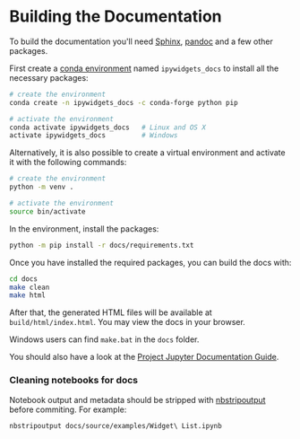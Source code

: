 Building the Documentation
==========================

To build the documentation you'll need [Sphinx](http://www.sphinx-doc.org/), [pandoc](http://pandoc.org/)
and a few other packages.

First create a [conda environment](http://conda.pydata.org/docs/using/envs.html#use-environment-from-file) named `ipywidgets_docs` to install all the necessary packages:

```bash
# create the environment
conda create -n ipywidgets_docs -c conda-forge python pip

# activate the environment
conda activate ipywidgets_docs   # Linux and OS X
activate ipywidgets_docs         # Windows
```

Alternatively, it is also possible to create a virtual environment and activate it with the following commands:

```bash
# create the environment
python -m venv .

# activate the environment
source bin/activate
```

In the environment, install the packages:

```bash
python -m pip install -r docs/requirements.txt
```

Once you have installed the required packages, you can build the docs with:

```bash
cd docs
make clean
make html
```

After that, the generated HTML files will be available at
`build/html/index.html`. You may view the docs in your browser.

Windows users can find `make.bat` in the `docs` folder.

You should also have a look at the [Project Jupyter Documentation Guide](https://jupyter.readthedocs.io/en/latest/contrib_docs/index.html).

### Cleaning notebooks for docs

Notebook output and metadata should be stripped with [nbstripoutput](https://github.com/kynan/nbstripout) before commiting. For example:
```
nbstripoutput docs/source/examples/Widget\ List.ipynb
```
